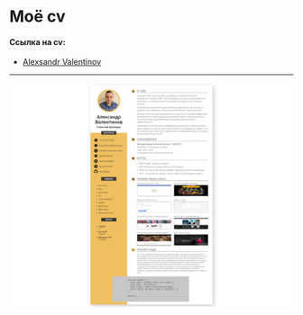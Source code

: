 # Моё cv

#### Ссылка на cv:
- [Alexsandr Valentinov](https://banditos86.github.io/cv-rus/)

---

![Screenshot cv](cv.png)
